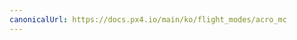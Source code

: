 ```yaml
---
canonicalUrl: https://docs.px4.io/main/ko/flight_modes/acro_mc
---
```


<Redirect to="../flight_modes_mc/acro" />
